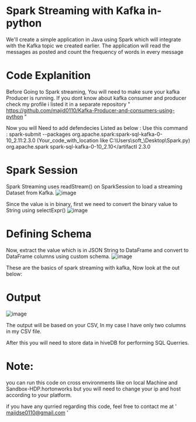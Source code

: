 # Spark Streaming with Kafka in-python
We'll create a simple application in Java using Spark which will integrate with the Kafka topic we created earlier. The application will read the messages as posted and count the frequency of words in every message

# Code Explanition
Before Going to Spark streaming, You will need to make sure your kafka Producer is running. If you dont know about kafka consumer and producer check my profile i listed it in a separate repository " https://github.com/majid0110/Kafka-Producer-and-consumers-using-python "

Now you will Need to add defendecies Listed as below :
 Use this command : spark-submit --packages org.apache.spark:spark-sql-kafka-0-10_2.11:2.3.0 (Your_code_with_location like C:\Users\soft_\Desktop\Spark.py)    
     <groupId>org.apache.spark</groupId>
     <artifactId>spark-sql-kafka-0-10_2.10</artifactI
     <version>2.3.0</version>
 
 # Spark Session
 Spark Streaming uses readStream() on SparkSession to load a streaming Dataset from Kafka.
 ![image](https://user-images.githubusercontent.com/81530072/188498685-5cd1a76d-c5fe-4629-beda-48fa4f7da848.png)

Since the value is in binary, first we need to convert the binary value to String using selectExpr()
![image](https://user-images.githubusercontent.com/81530072/188498803-e5214b6f-b5e3-4847-8619-0ec0f5331eb8.png)

# Defining Schema
Now, extract the value which is in JSON String to DataFrame and convert to DataFrame columns using custom schema.
![image](https://user-images.githubusercontent.com/81530072/188499270-dcdc3997-7752-4de2-aa2b-9979daa7a728.png)

These are the basics of spark streaming with kafka, Now look at the out below:
# Output
![image](https://user-images.githubusercontent.com/81530072/188499385-6292f87e-028f-4483-98da-5fdacc87e4db.png)

The output will be based on your CSV, In my case I have only two columns in my CSV file.

After this you will need to store data in hiveDB for performing SQL Querries.

# Note:
you can run this code on cross environments like on local Machine and Sandbox-HDP.hortonworks but you will need to change your ip and host according to your platform.

if you have any qurried regarding this code, feel free to contact me at ' majidse0110@gmail.com '

